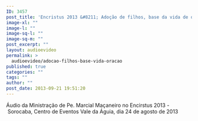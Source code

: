 ```yaml
---
ID: 3457
post_title: 'Encristus 2013 &#8211; Adoção de filhos, base da vida de oração'
image-xl: ""
image-l: ""
image-sq-l: ""
image-sq-m: ""
post_excerpt: ""
layout: audioevideo
permalink: >
  audioevideo/adocao-filhos-base-vida-oracao
published: true
categories: ""
tags: ""
author: ""
post_date: 2013-09-21 19:51:20
---
```

Áudio da Ministração de Pe. Marcial Maçaneiro no Encirstus 2013 - Sorocaba, Centro de Eventos Vale da Águia, dia 24 de agosto de 2013